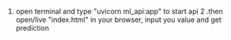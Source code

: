 1. open terminal and type "uvicorn ml_api:app" to start api
2 .then open/live  "index.html" in your browser, input you value and get prediction
